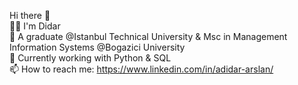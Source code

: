 Hi there 👋  
👩🏻 I'm Didar  
👀 A graduate @Istanbul Technical University & Msc in Management Information Systems @Bogazici University     
🌱 Currently working with Python & SQL  
📫 How to reach me: https://www.linkedin.com/in/adidar-arslan/  
